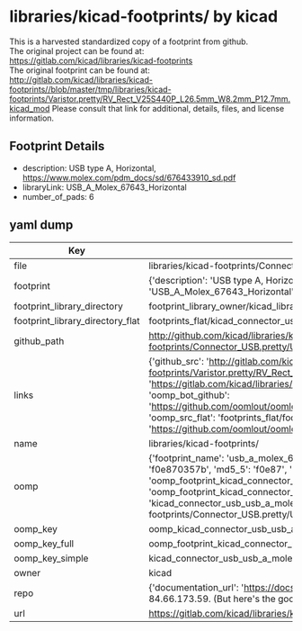 # libraries/kicad-footprints/ by kicad  
This is a harvested standardized copy of a footprint from github.  
The original project can be found at:  
https://gitlab.com/kicad/libraries/kicad-footprints  
The original footprint can be found at:
http://gitlab.com/kicad/libraries/kicad-footprints//blob/master/tmp/libraries/kicad-footprints/Varistor.pretty/RV_Rect_V25S440P_L26.5mm_W8.2mm_P12.7mm.kicad_mod
Please consult that link for additional, details, files, and license information.  
## Footprint Details
* description: USB type A, Horizontal, https://www.molex.com/pdm_docs/sd/676433910_sd.pdf  
* libraryLink: USB_A_Molex_67643_Horizontal  
* number_of_pads: 6  
## yaml dump  
| Key | Value |  
| --- | --- |  
| file | libraries/kicad-footprints/Connector_USB.pretty/USB_A_Molex_67643_Horizontal.kicad_mod |  
| footprint | {'description': 'USB type A, Horizontal, https://www.molex.com/pdm_docs/sd/676433910_sd.pdf', 'libraryLink': 'USB_A_Molex_67643_Horizontal', 'number_of_pads': 6} |  
| footprint_library_directory | footprint_library_owner/kicad_libraries/kicad-footprints/ |  
| footprint_library_directory_flat | footprints_flat/kicad_connector_usb_usb_a_molex_67643_horizontal/working |  
| github_path | http://github.com/kicad/libraries/kicad-footprints//blob/master/tmp/libraries/kicad-footprints/Connector_USB.pretty/USB_A_Molex_67643_Horizontal.kicad_mod |  
| links | {'github_src': 'http://gitlab.com/kicad/libraries/kicad-footprints//blob/master/tmp/libraries/kicad-footprints/Varistor.pretty/RV_Rect_V25S440P_L26.5mm_W8.2mm_P12.7mm.kicad_mod', 'github_src_repo': 'https://gitlab.com/kicad/libraries/kicad-footprints', 'oomp_bot': 'footprints/kicad_connector_usb_usb_a_molex_67643_horizontal/working', 'oomp_bot_github': 'https://github.com/oomlout/oomlout_oomp_footprint_bot/tree/main/footprints/kicad_connector_usb_usb_a_molex_67643_horizontal/working', 'oomp_src_flat': 'footprints_flat/footprints_flat/kicad_connector_usb_usb_a_molex_67643_horizontal/working', 'oomp_src_flat_github': 'https://github.com/oomlout/oomlout_oomp_footprint_src/tree/main/footprints_flat/kicad_connector_usb_usb_a_molex_67643_horizontal/working'} |  
| name | libraries/kicad-footprints/ |  
| oomp | {'footprint_name': 'usb_a_molex_67643_horizontal', 'library_name': 'connector_usb', 'md5': 'f0e870357b543cbe1b88a60cd3f03e7e', 'md5_10': 'f0e870357b', 'md5_5': 'f0e87', 'md5_6': 'f0e870', 'oomp_key': 'oomp_kicad_connector_usb_usb_a_molex_67643_horizontal', 'oomp_key_extra': 'oomp_footprint_kicad_connector_usb_usb_a_molex_67643_horizontal', 'oomp_key_full': 'oomp_footprint_kicad_connector_usb_usb_a_molex_67643_horizontal_f0e870', 'oomp_key_simple': 'kicad_connector_usb_usb_a_molex_67643_horizontal', 'original_filename': 'libraries/kicad-footprints/Connector_USB.pretty/USB_A_Molex_67643_Horizontal.kicad_mod', 'owner_name': 'kicad'} |  
| oomp_key | oomp_kicad_connector_usb_usb_a_molex_67643_horizontal |  
| oomp_key_full | oomp_footprint_kicad_connector_usb_usb_a_molex_67643_horizontal |  
| oomp_key_simple | kicad_connector_usb_usb_a_molex_67643_horizontal |  
| owner | kicad |  
| repo | {'documentation_url': 'https://docs.github.com/rest/overview/resources-in-the-rest-api#rate-limiting', 'message': "API rate limit exceeded for 84.66.173.59. (But here's the good news: Authenticated requests get a higher rate limit. Check out the documentation for more details.)"} |  
| url | https://gitlab.com/kicad/libraries/kicad-footprints |  

